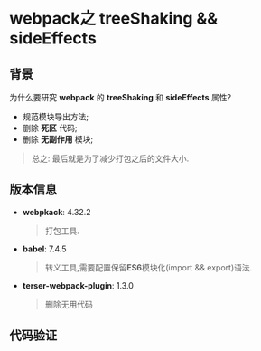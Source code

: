 # webpack之 treeShaking && sideEffects

## 背景

为什么要研究 **webpack** 的 **treeShaking** 和 **sideEffects** 属性?

- 规范模块导出方法;
- 删除 **死区** 代码;
- 删除 **无副作用** 模块;

> 总之: 最后就是为了减少打包之后的文件大小.

## 版本信息

- **webpkack**: 4.32.2
  > 打包工具.
- **babel**: 7.4.5
  > 转义工具,需要配置保留**ES6**模块化(import && export)语法.
- **terser-webpack-plugin**: 1.3.0
  > 删除无用代码


## 代码验证